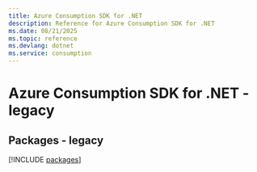 ```yaml
---
title: Azure Consumption SDK for .NET
description: Reference for Azure Consumption SDK for .NET
ms.date: 08/21/2025
ms.topic: reference
ms.devlang: dotnet
ms.service: consumption
---
```

# Azure Consumption SDK for .NET - legacy
## Packages - legacy
[!INCLUDE [packages](consumption-index.md)]